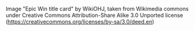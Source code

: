 Image "Epic Win title card" by WikiOHJ, taken from Wikimedia commons under Creative Commons Attribution-Share Alike 3.0 Unported license (https://creativecommons.org/licenses/by-sa/3.0/deed.en)